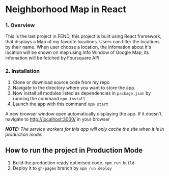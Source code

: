 # Neighborhood Map in React

### 1. Overview
This is the last project in FEND, this project is built using React framework, that displays a Map of my favorite locations. Users can filter the locations by their name. When user choose a location, the infomation about it's location will be shown on map using Info Window of Google Map, its infomation will be fetched by Foursquare API

### 2. Installation
1. Clone or download source code from my repo
2. Navigate to the directory where you want to store the app.
3. Now install all modules listed as dependencies in `package.json` by running the command `npm install`
4. Launch the app with this command `npm start`

A new browser window open automatically displaying the app.  If it doesn't, navigate to [http://localhost:3000/](http://localhost:3000/) in your browser

***NOTE:*** *The service workers for this app will only cache the site when it is in production mode.*

## How to run the project in Production Mode

1. Build the production ready optimised code. `npm run build`
2. Deploy it to `gh-pages` branch by `npm run deploy`